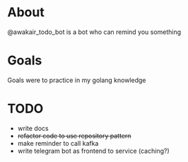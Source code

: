 # About
@awakair_todo_bot is a bot who can remind you something

# Goals
Goals were to practice in my golang knowledge

# TODO
- write docs
- ~~refactor code to use repository pattern~~
- make reminder to call kafka
- write telegram bot as frontend to service (caching?)